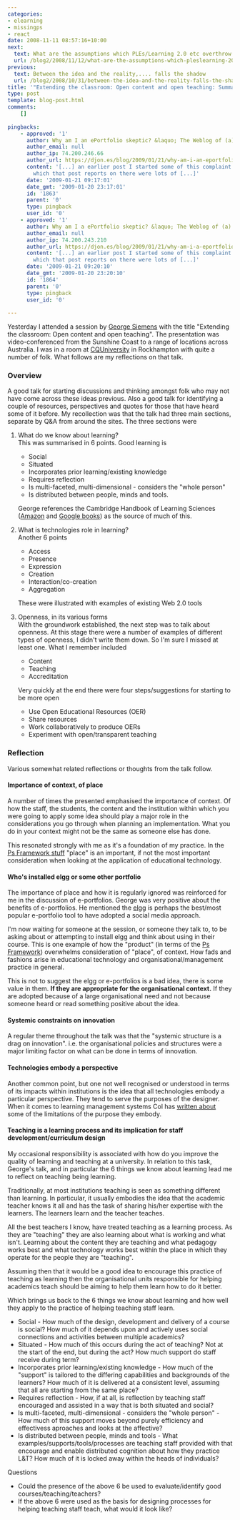 ```yaml
---
categories:
- elearning
- missingps
- react
date: 2008-11-11 08:57:16+10:00
next:
  text: What are the assumptions which PLEs/Learning 2.0 etc overthrow
  url: /blog2/2008/11/12/what-are-the-assumptions-which-pleslearning-20-etc-overthrow/
previous:
  text: Between the idea and the reality,.... falls the shadow
  url: /blog2/2008/10/31/between-the-idea-and-the-reality-falls-the-shadow/
title: '"Extending the classroom: Open content and open teaching: Summary and reflection"'
type: post
template: blog-post.html
comments:
    []
    
pingbacks:
    - approved: '1'
      author: Why am I an ePortfolio skeptic? &laquo; The Weblog of (a) David Jones
      author_email: null
      author_ip: 74.200.246.66
      author_url: https://djon.es/blog/2009/01/21/why-am-i-an-eportfolio-skeptic/
      content: '[...] an earlier post I started some of this complaint. In the session
        which that post reports on there were lots of [...]'
      date: '2009-01-21 09:17:01'
      date_gmt: '2009-01-20 23:17:01'
      id: '1863'
      parent: '0'
      type: pingback
      user_id: '0'
    - approved: '1'
      author: Why am I a ePortfolio skeptic? &laquo; The Weblog of (a) David Jones
      author_email: null
      author_ip: 74.200.243.210
      author_url: https://djon.es/blog/2009/01/21/why-am-i-a-eportfolio-skeptic/
      content: '[...] an earlier post I started some of this complaint. In the session
        which that post reports on there were lots of [...]'
      date: '2009-01-21 09:20:10'
      date_gmt: '2009-01-20 23:20:10'
      id: '1864'
      parent: '0'
      type: pingback
      user_id: '0'
    
---
```

Yesterday I attended a session by [George Siemens](http://www.elearnspace.org/blog/) with the title "Extending the classroom: Open content and open teaching". The presentation was video-conferenced from the Sunshine Coast to a range of locations across Australia. I was in a room at [CQUniversity](http://www.cqu.edu.au/) in Rockhampton with quite a number of folk. What follows are my reflections on that talk.

### Overview

A good talk for starting discussions and thinking amongst folk who may not have come across these ideas previous. Also a good talk for identifying a couple of resources, perspectives and quotes for those that have heard some of it before. My recollection was that the talk had three main sections, separate by Q&A from around the sites. The three sections were

1. What do we know about learning?  
    This was summarised in 6 points. Good learning is
    
    - Social
    - Situated
    - Incorporates prior learning/existing knowledge
    - Requires reflection
    - Is multi-faceted, multi-dimensional - considers the "whole person"
    - Is distributed between people, minds and tools.
    
    George references the Cambridge Handbook of Learning Sciences ([Amazon](http://www.amazon.com/Cambridge-Handbook-Learning-Sciences/dp/0521607779) and [Google books](http://books.google.com.au/books?id=lWGLNdAsCRwC&dq=cambridge+handbook+of+learning+sciences&pg=PP1&ots=85BTdKpiAx&source=bn&sig=LU8OlGY8fEcvs_rVrBNlM8K9Soo&hl=en&sa=X&oi=book_result&resnum=4&ct=result)) as the source of much of this.
    
2. What is technologies role in learning?  
    Another 6 points
    
    - Access
    - Presence
    - Expression
    - Creation
    - Interaction/co-creation
    - Aggregation
    
    These were illustrated with examples of existing Web 2.0 tools
    
3. Openness, in its various forms  
    With the groundwork established, the next step was to talk about openness. At this stage there were a number of examples of different types of openness, I didn't write them down. So I'm sure I missed at least one. What I remember included
    
    - Content
    - Teaching
    - Accreditation
    
    Very quickly at the end there were four steps/suggestions for starting to be more open
    
    - Use Open Educational Resources (OER)
    - Share resources
    - Work collaboratively to produce OERs
    - Experiment with open/transparent teaching

### Reflection

Various somewhat related reflections or thoughts from the talk follow.

#### Importance of context, of place

A number of times the presented emphasised the importance of context. Of how the staff, the students, the content and the institution within which you were going to apply some idea should play a major role in the considerations you go through when planning an implementation. What you do in your context might not be the same as someone else has done.

This resonated strongly with me as it's a foundation of my practice. In the [Ps Framework stuff](/blog2/publications/the-ps-framework-mapping-the-landscape-for-the-plescquni-project/) "place" is an important, if not the most important consideration when looking at the application of educational technology.

#### Who's installed elgg or some other portfolio

The importance of place and how it is regularly ignored was reinforced for me in the discussion of e-portfolios. George was very positive about the benefits of e-portfolios. He mentioned the [elgg](http://elgg.org/) is perhaps the best/most popular e-portfolio tool to have adopted a social media approach.

I'm now waiting for someone at the session, or someone they talk to, to be asking about or attempting to install elgg and think about using in their course. This is one example of how the "product" (in terms of the [Ps Framework](/blog2/publications/the-ps-framework-mapping-the-landscape-for-the-plescquni-project/)) overwhelms consideration of "place", of context. How fads and fashions arise in educational technology and organisational/management practice in general.

This is not to suggest the elgg or e-portfolios is a bad idea, there is some value in them. **If they are appropriate for the organisational context.** If they are adopted because of a large organisational need and not because someone heard or read something positive about the idea.

#### Systemic constraints on innovation

A regular theme throughout the talk was that the "systemic structure is a drag on innovation". i.e. the organisational policies and structures were a major limiting factor on what can be done in terms of innovation.

#### Technologies embody a perspective

Another common point, but one not well recognised or understood in terms of its impacts within institutions is the idea that all technologies embody a particular perspective. They tend to serve the purposes of the designer. When it comes to learning management systems Col has [written about](/blog2/publications/learning-networks-harnessing-the-power-of-online-communities-for-discipline-and-lifelong-learning/) some of the limitations of the purpose they embody.

#### Teaching is a learning process and its implication for staff development/curriculum design

My occasional responsibility is associated with how do you improve the quality of learning and teaching at a university. In relation to this task, George's talk, and in particular the 6 things we know about learning lead me to reflect on teaching being learning.

Traditionally, at most institutions teaching is seen as something different than learning. In particular, it usually embodies the idea that the academic teacher knows it all and has the task of sharing his/her expertise with the learners. The learners learn and the teacher teaches.

All the best teachers I know, have treated teaching as a learning process. As they are "teaching" they are also learning about what is working and what isn't. Learning about the content they are teaching and what pedagogy works best and what technology works best within the place in which they operate for the people they are "teaching".

Assuming then that it would be a good idea to encourage this practice of teaching as learning then the organisational units responsible for helping academics teach should be aiming to help them learn how to do it better.

Which brings us back to the 6 things we know about learning and how well they apply to the practice of helping teaching staff learn.

- Social - How much of the design, development and delivery of a course is social? How much of it depends upon and actively uses social connections and activities between multiple academics?
- Situated - How much of this occurs during the act of teaching? Not at the start of the end, but during the act? How much support do staff receive during term?
- Incorporates prior learning/existing knowledge - How much of the "support" is tailored to the differing capabilities and backgrounds of the learners? How much of it is delivered at a consistent level, assuming that all are starting from the same place?
- Requires reflection - How, if at all, is reflection by teaching staff encouraged and assisted in a way that is both situated and social?
- Is multi-faceted, multi-dimensional - considers the "whole person" - How much of this support moves beyond purely efficiency and effectivess aproaches and looks at the affective?
- Is distributed between people, minds and tools - What examples/supports/tools/processes are teaching staff provided with that encourage and enable distributed cognition about how they practice L&T? How much of it is locked away within the heads of individuals?

Questions

- Could the presence of the above 6 be used to evaluate/identify good courses/teaching/teachers?
- If the above 6 were used as the basis for designing processes for helping teaching staff teach, what would it look like?